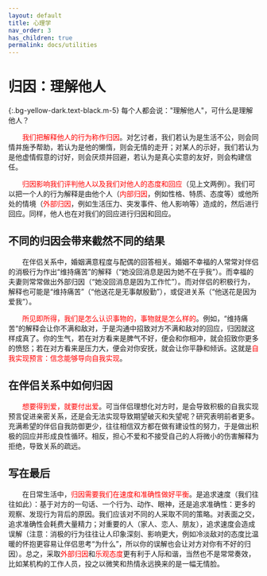 ```yaml
---
layout: default
title: 心理学
nav_order: 3
has_children: true
permalink: docs/utilities
---
```


# 归因：理解他人  

{:.bg-yellow-dark.text-black.m-5}
每个人都会说："理解他人"，可什么是理解他人？

&emsp;&emsp;<font color=red>我们把解释他人的行为称作归因</font>。对乞讨者，我们若认为是生活不公，则会同情并施予帮助，若认为是他的懒惰，则会无情的走开；对某人的示好，我们若认为是他虚情假意的讨好，则会厌烦并回避，若认为是真心实意的友好，则会构建信任。  

&emsp;&emsp;<font color=red>归因影响我们评判他人以及我们对他人的态度和回应</font>（见上文两例）。我们可以把一个人的行为解释是由他个人（<font color=red>内部归因</font>，例如性格、特质、态度等）或他所处的情境（<font color=red>外部归因</font>，例如生活压力、突发事件、他人影响等）造成的，然后进行回应。同样，他人也在对我们的回应进行归因和回应。

## 不同的归因会带来截然不同的结果
&emsp;&emsp;在伴侣关系中，婚姻满意程度与配偶的回答相关。婚姻不幸福的人常常对伴侣的消极行为作出“维持痛苦”的解释（“她没回消息是因为她不在乎我”）。而幸福的夫妻则常常做出外部归因（“她没回消息是因为工作忙”）。而对伴侣的积极行为，解释也可能是“维持痛苦”（“他送花是无事献殷勤”），或促进关系（“他送花是因为爱我”）。

&emsp;&emsp;<font color=red>所见即所得，我们是怎么认识事物的，事物就是怎么样的</font>。例如，“维持痛苦“的解释会让你不满和敌对，于是沟通中招致对方不满和敌对的回应，归因就这样成真了。你的生气，若在对方看来是脾气不好，便会和你相冲，就会招致你更多的愤怒；若在对方看来是压力大，便会对你安抚，就会让你平静和倾诉。这就是<font color=red>自我实现预言：信念能够导向自我实现</font>。  

## 在伴侣关系中如何归因
&emsp;&emsp;<font color=red>想要得到爱，就要付出爱</font>。可当伴侣理想化对方时，是会导致积极的自我实现预言促进亲密关系，还是会无法实现导致期望破灭和失望呢？研究表明前者更多。充满希望的伴侣自我防御更少，往往相信双方都在做有建设性的努力，于是做出积极的回应并形成良性循环。相反，担心不爱和不接受自己的人将微小的伤害解释为拒绝，导致关系的疏远。

## 写在最后
&emsp;&emsp;在日常生活中，<font color=red>归因需要我们在速度和准确性做好平衡</font>。是追求速度（我们往往如此）：基于对方的一句话、一个行为、动作、眼神，还是追求准确性：更多的观察、发现行为背后的原因。我们应该对不同的人采取不同的策略。对表面之交，追求准确性会耗费大量精力；对重要的人（家人、恋人、朋友），追求速度会造成误解（注意：消极的行为往往让人印象深刻、影响更大，例如冷淡敌对的态度比温暖的怀抱更容易让伴侣思考“为什么”，所以你的误解也会让对方对你有不好的归因）。总之，采取<font color=red>外部归因</font>和<font color=red>乐观态度</font>更有利于人际和谐，当然也不是常常奏效，比如某机构的工作人员，投之以微笑和热情永远换来的是一幅无情脸。
